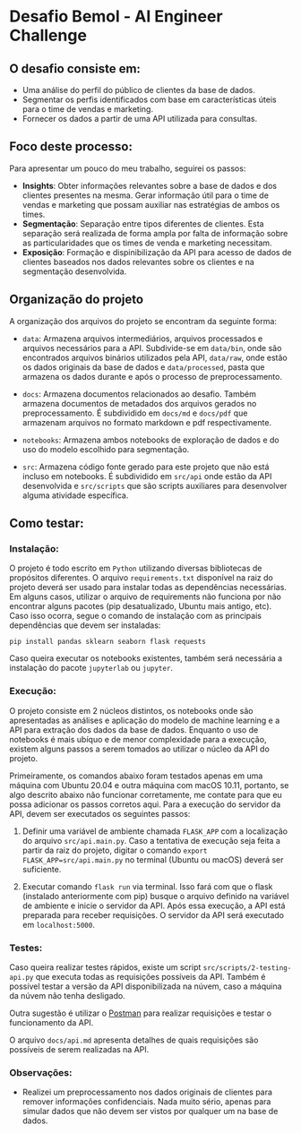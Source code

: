 # Desafio Bemol - AI Engineer Challenge

## O desafio consiste em:

* Uma análise do perfil do público de clientes da base de dados.
* Segmentar os perfis identificados com base em características úteis para o time de vendas e marketing.
* Fornecer os dados a partir de uma API utilizada para consultas.

## Foco deste processo:

Para apresentar um pouco do meu trabalho, seguirei os passos:

* **Insights**: Obter informações relevantes sobre a base de dados e dos clientes presentes na mesma. Gerar informação útil para o time de vendas e marketing que possam auxiliar nas estratégias de ambos os times.
* **Segmentação**: Separação entre tipos diferentes de clientes. Esta separação será realizada de forma ampla por falta de informação sobre as particularidades que os times de venda e marketing necessitam.
* **Exposição**: Formação e dispinibilização da API para acesso de dados de clientes baseados nos dados relevantes sobre os clientes e na segmentação desenvolvida.

## Organização do projeto

A organização dos arquivos do projeto se encontram da seguinte forma:

* `data`: Armazena arquivos intermediários, arquivos processados e arquivos necessários para a API. Subdivide-se em `data/bin`, onde são encontrados arquivos binários utilizados pela API, `data/raw`, onde estão os dados originais da base de dados e `data/processed`, pasta que armazena os dados durante e após o processo de preprocessamento.

* `docs`: Armazena documentos relacionados ao desafio. Também armazena documentos de metadados dos arquivos gerados no preprocessamento. É subdividido em `docs/md` e `docs/pdf` que armazenam arquivos no formato markdown e pdf respectivamente.

* `notebooks`: Armazena ambos notebooks de exploração de dados e do uso do modelo escolhido para segmentação.

* `src`: Armazena código fonte gerado para este projeto que não está incluso em notebooks. É subdividido em `src/api` onde estão da API desenvolvida e `src/scripts` que são scripts auxiliares para desenvolver alguma atividade específica.

## Como testar:

### Instalação:

O projeto é todo escrito em `Python` utilizando diversas bibliotecas de propósitos diferentes. O arquivo `requirements.txt` disponível na raiz do projeto deverá ser usado para instalar todas as dependências necessárias. Em alguns casos, utilizar o arquivo de requirements não funciona por não encontrar alguns pacotes (pip desatualizado, Ubuntu mais antigo, etc). Caso isso ocorra, segue o comando de instalação com as principais dependências que devem ser instaladas:

`pip install pandas sklearn seaborn flask requests`

Caso queira executar os notebooks existentes, também será necessária a instalação do pacote `jupyterlab` ou `jupyter`.

### Execução:

O projeto consiste em 2 núcleos distintos, os notebooks onde são apresentadas as análises e aplicação do modelo de machine learning e a API para extração dos dados da base de dados. Enquanto o uso de notebooks é mais ubíquo e de menor complexidade para a execução, existem alguns passos a serem tomados ao utilizar o núcleo da API do projeto.

Primeiramente, os comandos abaixo foram testados apenas em uma máquina com Ubuntu 20.04 e outra máquina com macOS 10.11, portanto, se algo descrito abaixo não funcionar corretamente, me contate para que eu possa adicionar os passos corretos aqui. Para a execução do servidor da API, devem ser executados os seguintes passos:

1. Definir uma variável de ambiente chamada `FLASK_APP` com a localização do arquivo `src/api.main.py`. Caso a tentativa de execução seja feita a partir da raiz do projeto, digitar o comando `export FLASK_APP=src/api.main.py` no terminal (Ubuntu ou macOS) deverá ser suficiente.

2. Executar comando `flask run` via terminal. Isso fará com que o flask (instalado anteriormente com pip) busque o arquivo definido na variável de ambiente e inicie o servidor da API. Após essa execução, a API está preparada para receber requisições. O servidor da API será executado em `localhost:5000`.

### Testes:

Caso queira realizar testes rápidos, existe um script `src/scripts/2-testing-api.py` que executa todas as requisições possíveis da API. Também é possível testar a versão da API disponibilizada na núvem, caso a máquina da núvem não tenha desligado.

Outra sugestão é utilizar o [Postman](https://www.postman.com/) para realizar requisições e testar o funcionamento da API.

O arquivo `docs/api.md` apresenta detalhes de quais requisições são possíveis de serem realizadas na API.

### Observações:

* Realizei um preprocessamento nos dados originais de clientes para remover informações confidenciais. Nada muito sério, apenas para simular dados que não devem ser vistos por qualquer um na base de dados.
